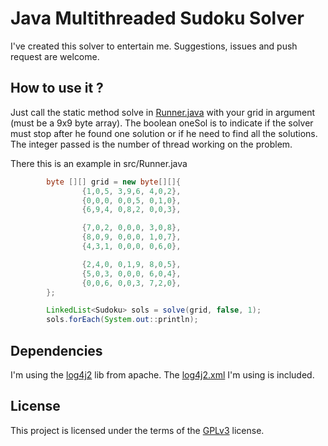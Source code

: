 # Java Multithreaded Sudoku Solver

I've created this solver to entertain me. Suggestions, issues and push request are welcome.

## How to use it ?

Just call the static method solve in [Runner.java](src/Runner.java) with your grid in argument (must be a 9x9 byte array). 
The boolean oneSol is to indicate if the solver must stop after he found one solution or if he need to find all the solutions.
The integer passed is the number of thread working on the problem.

There this is an example in src/Runner.java 
```java
        byte [][] grid = new byte[][]{
                {1,0,5, 3,9,6, 4,0,2},
                {0,0,0, 0,0,5, 0,1,0},
                {6,9,4, 0,8,2, 0,0,3},

                {7,0,2, 0,0,0, 3,0,8},
                {8,0,9, 0,0,0, 1,0,7},
                {4,3,1, 0,0,0, 0,6,0},

                {2,4,0, 0,1,9, 8,0,5},
                {5,0,3, 0,0,0, 6,0,4},
                {0,0,6, 0,0,3, 7,2,0},
        };

        LinkedList<Sudoku> sols = solve(grid, false, 1);
        sols.forEach(System.out::println);
```

## Dependencies
I'm using the [log4j2](https://logging.apache.org/log4j/2.x/) lib from apache. The [log4j2.xml](src/log4j2.xml) I'm using is included.

## License

This project is licensed under the terms of the [GPLv3](https://www.gnu.org/licenses/gpl-3.0.html) license.